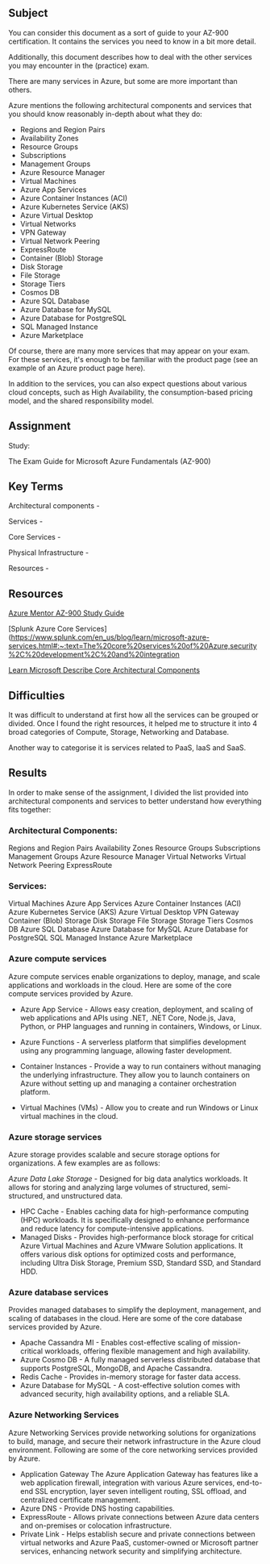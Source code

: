 ## Subject

You can consider this document as a sort of guide to your AZ-900 certification. It contains the services you need to know in a bit more detail. 

Additionally, this document describes how to deal with the other services you may encounter in the (practice) exam.

There are many services in Azure, but some are more important than others. 

Azure mentions the following architectural components and services that you should know reasonably in-depth about what they do:

- Regions and Region Pairs
- Availability Zones
- Resource Groups
- Subscriptions
- Management Groups
- Azure Resource Manager
- Virtual Machines
- Azure App Services
- Azure Container Instances (ACI)
- Azure Kubernetes Service (AKS)
- Azure Virtual Desktop
- Virtual Networks
- VPN Gateway
- Virtual Network Peering
- ExpressRoute
- Container (Blob) Storage
- Disk Storage
- File Storage
- Storage Tiers
- Cosmos DB
- Azure SQL Database
- Azure Database for MySQL
- Azure Database for PostgreSQL
- SQL Managed Instance
- Azure Marketplace

Of course, there are many more services that may appear on your exam. For these services, it's enough to be familiar with the product page (see an example of an Azure product page here).

In addition to the services, you can also expect questions about various cloud concepts, such as High Availability, the consumption-based pricing model, and the shared responsibility model.

## Assignment

Study:

The Exam Guide for Microsoft Azure Fundamentals (AZ-900)


##  Key Terms

Architectural components - 

Services - 

Core Services - 

Physical Infrastructure - 

Resources  - 

##  Resources

[Azure Mentor AZ-900 Study Guide](https://github.com/AzureMentor/Azure-AZ-900-Study-Guide/blob/master/1-Describe%20cloud%20concepts%20(25%E2%80%9330%25).md)

[Splunk Azure Core Services](https://www.splunk.com/en_us/blog/learn/microsoft-azure-services.html#:~:text=The%20core%20services%20of%20Azure,security%2C%20development%2C%20and%20integration

[Learn Microsoft Describe Core Architectural Components ](https://learn.microsoft.com/en-us/training/modules/describe-core-architectural-components-of-azure/5-describe-azure-physical-infrastructure)



##  Difficulties

It was difficult to understand at first how all the services can be grouped or divided.  Once I found the right resources, it helped me to structure it into 4 broad categories of Compute, Storage, Networking and Database.  

Another way to categorise it is services related to PaaS, IaaS and SaaS.

##  Results

In order to make sense of the assignment, I divided the list provided into architectural components and services to better understand how everything fits together:

### Architectural Components:
Regions and Region Pairs
Availability Zones
Resource Groups
Subscriptions
Management Groups
Azure Resource Manager
Virtual Networks
Virtual Network Peering
ExpressRoute

###  Services:
Virtual Machines
Azure App Services
Azure Container Instances (ACI)
Azure Kubernetes Service (AKS)
Azure Virtual Desktop
VPN Gateway
Container (Blob) Storage
Disk Storage
File Storage
Storage Tiers
Cosmos DB
Azure SQL Database
Azure Database for MySQL
Azure Database for PostgreSQL
SQL Managed Instance
Azure Marketplace

###   Azure compute services
Azure compute services enable organizations to deploy, manage, and scale applications and workloads in the cloud. Here are some of the core compute services provided by Azure.

*  Azure App Service - Allows easy creation, deployment, and scaling of web applications and APIs using .NET, .NET Core, Node.js, Java, Python, or PHP languages and running in containers, Windows, or Linux.
  
*  Azure Functions - A serverless platform that simplifies development using any programming language, allowing faster development.
  
*  Container Instances - Provide a way to run containers without managing the underlying infrastructure. They allow you to launch containers on Azure without setting up and managing a container orchestration platform.
  
*  Virtual Machines (VMs) -  Allow you to create and run Windows or Linux virtual machines in the cloud.
  
  ###  Azure storage services
Azure storage provides scalable and secure storage options for organizations. A few examples are as follows:

*Azure Data Lake Storage* - Designed for big data analytics workloads. It allows for storing and analyzing large volumes of structured, semi-structured, and unstructured data.

*  HPC Cache - Enables caching data for high-performance computing (HPC) workloads. It is specifically designed to enhance performance and reduce latency for compute-intensive applications.
*  Managed Disks - Provides high-performance block storage for critical Azure Virtual Machines and Azure VMware Solution applications. It offers various disk options for optimized costs and performance, including Ultra Disk Storage, Premium SSD, Standard SSD, and Standard HDD. 

### Azure database services
Provides managed databases to simplify the deployment, management, and scaling of databases in the cloud. Here are some of the core database services provided by Azure.

*  Apache Cassandra MI - Enables cost-effective scaling of mission-critical workloads, offering flexible management and high availability.
*  Azure Cosmo DB - A fully managed serverless distributed database that supports PostgreSQL, MongoDB, and Apache Cassandra.
*  Redis Cache - Provides in-memory storage for faster data access.
*  Azure Database for MySQL - A cost-effective solution comes with advanced security, high availability options, and a reliable SLA.
  
### Azure Networking Services
Azure Networking Services provide networking solutions for organizations to build, manage, and secure their network infrastructure in the Azure cloud environment. Following are some of the core networking services provided by Azure.

*  Application Gateway
 The Azure Application Gateway has features like a web application firewall, integration with various Azure services, end-to-end SSL encryption, layer seven intelligent routing, SSL offload, and centralized certificate management.
*  Azure DNS - Provide DNS hosting capabilities.
*  ExpressRoute - Allows private connections between Azure data centers and on-premises or colocation infrastructure. 
*  Private Link - Helps establish secure and private connections between virtual networks and Azure PaaS, customer-owned or Microsoft partner services, enhancing network security and simplifying architecture.
